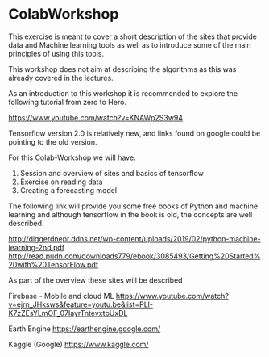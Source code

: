 # ColabWorkshop

This exercise is meant to cover a short description of the sites that provide data and Machine learning tools as well as to introduce some of the main principles of using this tools. 

This workshop does not aim at describing the algorithms as this was already covered in the lectures. 


As an introduction to this workshop it is recommended to explore the following tutorial from zero to Hero. 

https://www.youtube.com/watch?v=KNAWp2S3w94


Tensorflow version 2.0 is relatively new, and links found on google could be pointing to the old version. 


For this Colab-Workshop we will have:
1. Session and overview of sites and basics of tensorflow
2. Exercise on reading data
3. Creating a forecasting model 



The following link will provide you some free books of Python and machine learning and although tensorflow in the book is old, the concepts are well described.

http://diggerdnepr.ddns.net/wp-content/uploads/2019/02/python-machine-learning-2nd.pdf
http://read.pudn.com/downloads779/ebook/3085493/Getting%20Started%20with%20TensorFlow.pdf


As part of the overview these sites will be described
 
Firebase - Mobile and cloud ML
https://www.youtube.com/watch?v=ejrn_JHksws&feature=youtu.be&list=PLl-K7zZEsYLmOF_07IayrTntevxtbUxDL

Earth Engine
https://earthengine.google.com/

Kaggle (Google)
https://www.kaggle.com/

